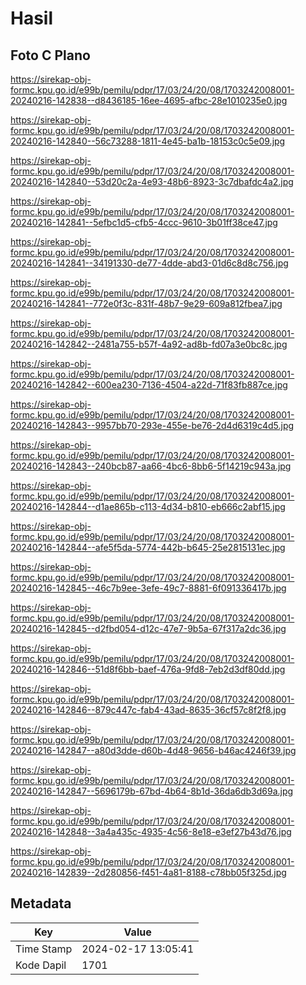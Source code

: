 # Hasil

## Foto C Plano

https://sirekap-obj-formc.kpu.go.id/e99b/pemilu/pdpr/17/03/24/20/08/1703242008001-20240216-142838--d8436185-16ee-4695-afbc-28e1010235e0.jpg

https://sirekap-obj-formc.kpu.go.id/e99b/pemilu/pdpr/17/03/24/20/08/1703242008001-20240216-142840--56c73288-1811-4e45-ba1b-18153c0c5e09.jpg

https://sirekap-obj-formc.kpu.go.id/e99b/pemilu/pdpr/17/03/24/20/08/1703242008001-20240216-142840--53d20c2a-4e93-48b6-8923-3c7dbafdc4a2.jpg

https://sirekap-obj-formc.kpu.go.id/e99b/pemilu/pdpr/17/03/24/20/08/1703242008001-20240216-142841--5efbc1d5-cfb5-4ccc-9610-3b01ff38ce47.jpg

https://sirekap-obj-formc.kpu.go.id/e99b/pemilu/pdpr/17/03/24/20/08/1703242008001-20240216-142841--34191330-de77-4dde-abd3-01d6c8d8c756.jpg

https://sirekap-obj-formc.kpu.go.id/e99b/pemilu/pdpr/17/03/24/20/08/1703242008001-20240216-142841--772e0f3c-831f-48b7-9e29-609a812fbea7.jpg

https://sirekap-obj-formc.kpu.go.id/e99b/pemilu/pdpr/17/03/24/20/08/1703242008001-20240216-142842--2481a755-b57f-4a92-ad8b-fd07a3e0bc8c.jpg

https://sirekap-obj-formc.kpu.go.id/e99b/pemilu/pdpr/17/03/24/20/08/1703242008001-20240216-142842--600ea230-7136-4504-a22d-71f83fb887ce.jpg

https://sirekap-obj-formc.kpu.go.id/e99b/pemilu/pdpr/17/03/24/20/08/1703242008001-20240216-142843--9957bb70-293e-455e-be76-2d4d6319c4d5.jpg

https://sirekap-obj-formc.kpu.go.id/e99b/pemilu/pdpr/17/03/24/20/08/1703242008001-20240216-142843--240bcb87-aa66-4bc6-8bb6-5f14219c943a.jpg

https://sirekap-obj-formc.kpu.go.id/e99b/pemilu/pdpr/17/03/24/20/08/1703242008001-20240216-142844--d1ae865b-c113-4d34-b810-eb666c2abf15.jpg

https://sirekap-obj-formc.kpu.go.id/e99b/pemilu/pdpr/17/03/24/20/08/1703242008001-20240216-142844--afe5f5da-5774-442b-b645-25e2815131ec.jpg

https://sirekap-obj-formc.kpu.go.id/e99b/pemilu/pdpr/17/03/24/20/08/1703242008001-20240216-142845--46c7b9ee-3efe-49c7-8881-6f091336417b.jpg

https://sirekap-obj-formc.kpu.go.id/e99b/pemilu/pdpr/17/03/24/20/08/1703242008001-20240216-142845--d2fbd054-d12c-47e7-9b5a-67f317a2dc36.jpg

https://sirekap-obj-formc.kpu.go.id/e99b/pemilu/pdpr/17/03/24/20/08/1703242008001-20240216-142846--51d8f6bb-baef-476a-9fd8-7eb2d3df80dd.jpg

https://sirekap-obj-formc.kpu.go.id/e99b/pemilu/pdpr/17/03/24/20/08/1703242008001-20240216-142846--879c447c-fab4-43ad-8635-36cf57c8f2f8.jpg

https://sirekap-obj-formc.kpu.go.id/e99b/pemilu/pdpr/17/03/24/20/08/1703242008001-20240216-142847--a80d3dde-d60b-4d48-9656-b46ac4246f39.jpg

https://sirekap-obj-formc.kpu.go.id/e99b/pemilu/pdpr/17/03/24/20/08/1703242008001-20240216-142847--5696179b-67bd-4b64-8b1d-36da6db3d69a.jpg

https://sirekap-obj-formc.kpu.go.id/e99b/pemilu/pdpr/17/03/24/20/08/1703242008001-20240216-142848--3a4a435c-4935-4c56-8e18-e3ef27b43d76.jpg

https://sirekap-obj-formc.kpu.go.id/e99b/pemilu/pdpr/17/03/24/20/08/1703242008001-20240216-142839--2d280856-f451-4a81-8188-c78bb05f325d.jpg


## Metadata

| Key        | Value               |
| ---------- | ------------------- |
| Time Stamp | 2024-02-17 13:05:41 |
| Kode Dapil | 1701                |



